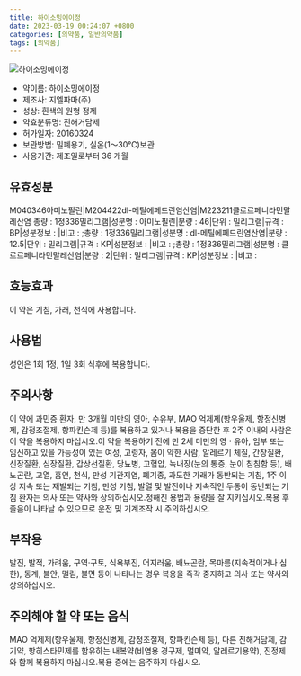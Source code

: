 ```yaml
---
title: 하이소밍에이정
date: 2023-03-19 00:24:07 +0800
categories: [의약품, 일반의약품]
tags: [의약품]
---
```

![하이소밍에이정](https://nedrug.mfds.go.kr/pbp/cmn/itemImageDownload/147427226381000022)

- 약이름: 하이소밍에이정
- 제조사: 지엘파마(주)
- 성상: 흰색의 원형 정제
- 약효분류명: 진해거담제
- 허가일자: 20160324
- 보관방법: 밀폐용기, 실온(1～30℃)보관
- 사용기간: 제조일로부터 36 개월
## 유효성분
M040346아미노필린|M204422dl-메틸에페드린염산염|M223211클로르페니라민말레산염
총량 : 1정336밀리그램|성분명 : 아미노필린|분량 : 46|단위 : 밀리그램|규격 : BP|성분정보 : |비고 : ;총량 : 1정336밀리그램|성분명 : dl-메틸에페드린염산염|분량 : 12.5|단위 : 밀리그램|규격 : KP|성분정보 : |비고 : ;총량 : 1정336밀리그램|성분명 : 클로르페니라민말레산염|분량 : 2|단위 : 밀리그램|규격 : KP|성분정보 : |비고 :
## 효능효과
이 약은 기침, 가래, 천식에 사용합니다.
## 사용법
성인은 1회 1정, 1일 3회 식후에 복용합니다.
## 주의사항
이 약에 과민증 환자, 만 3개월 미만의 영아, 수유부, MAO 억제제(항우울제, 항정신병제, 감정조절제, 항파킨슨제 등)를 복용하고 있거나 복용을 중단한 후 2주 이내의 사람은 이 약을 복용하지 마십시오.이 약을 복용하기 전에 만 2세 미만의 영ㆍ유아, 임부 또는 임신하고 있을 가능성이 있는 여성, 고령자, 몸이 약한 사람, 알레르기 체질, 간장질환, 신장질환, 심장질환, 갑상선질환, 당뇨병, 고혈압, 녹내장(눈의 통증, 눈이 침침함 등), 배뇨곤란, 고열, 흡연, 천식, 만성 기관지염, 폐기종, 과도한 가래가 동반되는 기침, 1주 이상 지속 또는 재발되는 기침, 만성 기침, 발열 및 발진이나 지속적인 두통이 동반되는 기침 환자는 의사 또는 약사와 상의하십시오.정해진 용법과 용량을 잘 지키십시오.복용 후 졸음이 나타날 수 있으므로 운전 및 기계조작 시 주의하십시오.
## 부작용
발진, 발적, 가려움, 구역·구토, 식욕부진, 어지러움, 배뇨곤란, 목마름(지속적이거나 심한), 동계, 불안, 떨림, 불면 등이 나타나는 경우 복용을 즉각 중지하고 의사 또는 약사와 상의하십시오.
## 주의해야 할 약 또는 음식
MAO 억제제(항우울제, 항정신병제, 감정조절제, 항파킨슨제 등), 다른 진해거담제, 감기약, 항히스타민제를 함유하는 내복약(비염용 경구제, 멀미약, 알레르기용약), 진정제와 함께 복용하지 마십시오.복용 중에는 음주하지 마십시오.
